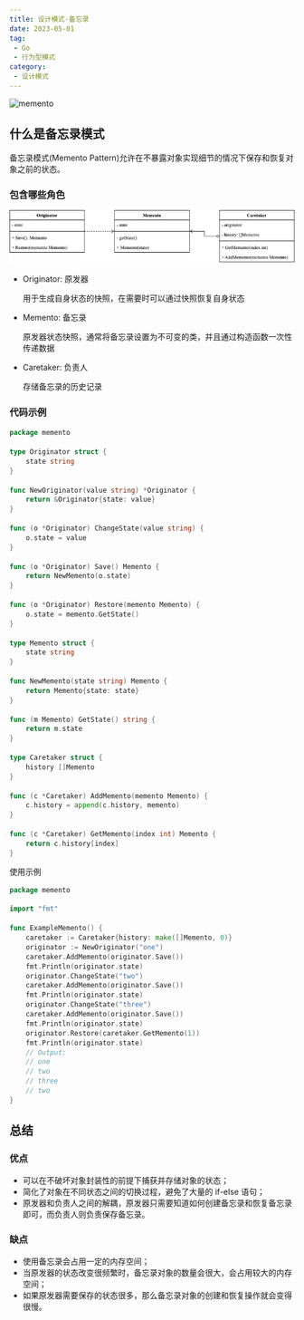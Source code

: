```yaml
---
title: 设计模式-备忘录
date: 2023-05-01
tag:
 - Go
 - 行为型模式
category:
 - 设计模式
---
```


![memento](https://refactoringguru.cn/images/patterns/content/memento/memento-zh-2x.png)

<!-- more -->

## 什么是备忘录模式

备忘录模式(Memento Pattern)允许在不暴露对象实现细节的情况下保存和恢复对象之前的状态。

### 包含哪些角色

![memento](../images/memento.png)

- Originator: 原发器
  
  用于生成自身状态的快照，在需要时可以通过快照恢复自身状态

- Memento: 备忘录
  
  原发器状态快照，通常将备忘录设置为不可变的类，并且通过构造函数一次性传递数据

- Caretaker: 负责人
  
  存储备忘录的历史记录

### 代码示例

```go
package memento

type Originator struct {
	state string
}

func NewOriginator(value string) *Originator {
	return &Originator{state: value}
}

func (o *Originator) ChangeState(value string) {
	o.state = value
}

func (o *Originator) Save() Memento {
	return NewMemento(o.state)
}

func (o *Originator) Restore(memento Memento) {
	o.state = memento.GetState()
}

type Memento struct {
	state string
}

func NewMemento(state string) Memento {
	return Memento{state: state}
}

func (m Memento) GetState() string {
	return m.state
}

type Caretaker struct {
	history []Memento
}

func (c *Caretaker) AddMemento(memento Memento) {
	c.history = append(c.history, memento)
}

func (c *Caretaker) GetMemento(index int) Memento {
	return c.history[index]
}
```

使用示例

```go
package memento

import "fmt"

func ExampleMemento() {
	caretaker := Caretaker{history: make([]Memento, 0)}
	originator := NewOriginator("one")
	caretaker.AddMemento(originator.Save())
	fmt.Println(originator.state)
	originator.ChangeState("two")
	caretaker.AddMemento(originator.Save())
	fmt.Println(originator.state)
	originator.ChangeState("three")
	caretaker.AddMemento(originator.Save())
	fmt.Println(originator.state)
	originator.Restore(caretaker.GetMemento(1))
	fmt.Println(originator.state)
	// Output:
	// one
	// two
	// three
	// two
}
```

## 总结

### 优点

- 可以在不破坏对象封装性的前提下捕获并存储对象的状态；
- 简化了对象在不同状态之间的切换过程，避免了大量的 if-else 语句；
- 原发器和负责人之间的解耦，原发器只需要知道如何创建备忘录和恢复备忘录即可，而负责人则负责保存备忘录。

### 缺点

- 使用备忘录会占用一定的内存空间；
- 当原发器的状态改变很频繁时，备忘录对象的数量会很大，会占用较大的内存空间；
- 如果原发器需要保存的状态很多，那么备忘录对象的创建和恢复操作就会变得很慢。

